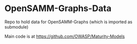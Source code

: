 # OpenSAMM-Graphs-Data
Repo to hold data for OpenSAMM-Graphs (which is imported as submodule)

Main code is at https://github.com/OWASP/Maturity-Models
